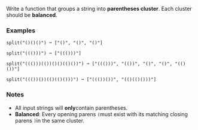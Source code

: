 Write a function that groups a string into **parentheses cluster**. Each cluster should be **balanced**.


### Examples ###
    split("()()()") ➞ ["()", "()", "()"]

    split("((()))") ➞ ["((()))"]

    split("((()))(())()()(()())") ➞ ["((()))", "(())", "()", "()", "(()())"]

    split("((())())(()(()()))") ➞ ["((())())", "(()(()()))"]


### Notes ###
*   All input strings will **only**contain parentheses.
*   **Balanced**: Every opening parens `(`must exist with its matching closing parens `)`in the same cluster.